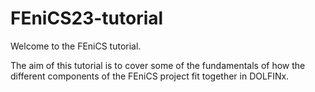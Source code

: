 # FEniCS23-tutorial

Welcome to the FEniCS tutorial.

The aim of this tutorial is to cover some of the fundamentals of how the different components of the FEniCS project fit together
in DOLFINx.